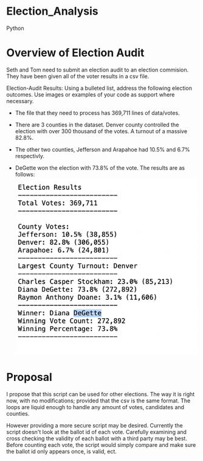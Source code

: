 # Election_Analysis
Python
# Overview of Election Audit
Seth and Tom need to submit an election audit to an election commision. They have been given all of the voter results in a csv file.

Election-Audit Results: Using a bulleted list, address the following election outcomes. Use images or examples of your code as support where necessary.
* The file that they need to process has 369,711 lines of data/votes.
* There are 3 counties in the dataset. Denver county controlled the election with over 300 thousand of the votes. A turnout of a massive 82.8%.
* The other two counties, Jefferson and Arapahoe had 10.5% and 6.7% respectivly.

* DeGette won the election with 73.8% of the vote. The results are as follows: 
![results](https://github.com/James-Harkin/Election_Analysis/blob/main/Results.png?)
# Proposal
I propose that this script can be used for other elections. The way it is right now, with no modifications; provided that the csv is the same format. The loops are liquid enough to handle any amount of votes, candidates and counties.

However providing a more secure script may be desired. Currently the script doesn't look at the ballot id of each vote. Carefully examining and cross checking the validity of each ballot with a third party may be best. Before counting each vote, the script would simply compare and make sure the ballot id only appears once, is valid, ect.
